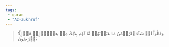 ```yaml
---
tags: 
 - quran 
 - "Az-Zukhruf"
---
```


> وَقَالُواْ لَوۡ شَآءَ ٱلرَّحۡمَٰنُ مَا عَبَدۡنَٰهُمۗ مَّا لَهُم بِذَٰلِكَ مِنۡ عِلۡمٍۖ إِنۡ هُمۡ إِلَّا يَخۡرُصُونَ
